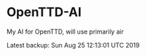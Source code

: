 # OpenTTD-AI
My AI for OpenTTD, will use primarily air

Latest backup: Sun Aug 25 12:13:01 UTC 2019
